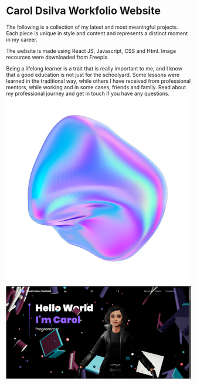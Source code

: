 # Carol Dsilva Workfolio Website


The following is a collection of my latest and most meaningful projects. Each piece is unique in style and content and represents a distinct moment in my career.

The website is made using React JS, Javascript, CSS and Html. Image recources were downloaded from Freepix.

Being a lifelong learner is a trait that is really important to me, and I know that a good education is not just for the schoolyard. Some lessons were learned in the traditional way, while others I have received from professional mentors, while working and in some cases, friends and family. Read about my professional journey and get in touch if you have any questions.
![Logo](https://github.com/Carol-Dsillva/Workfolio/blob/main/src/assets/cdlogo.png)


![](https://github.com/Carol-Dsillva/Workfolio/blob/main/src/Screenshot.png)
